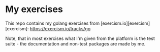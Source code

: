 # My exercises
This repo contains my golang exercises from [exercism.io][exercism]
[exercism]: https://exercism.io/tracks/go

Note, that in most exercises what I'm given from the platform is the test suite - the documentation and non-test packages are made by me.
